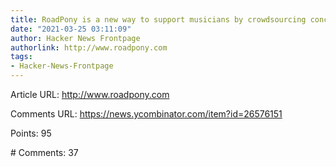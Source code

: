 ```yaml
---
title: RoadPony is a new way to support musicians by crowdsourcing concerts
date: "2021-03-25 03:11:09"
author: Hacker News Frontpage
authorlink: http://www.roadpony.com
tags:
- Hacker-News-Frontpage
---
```


<p>Article URL: <a href="http://www.roadpony.com">http://www.roadpony.com</a></p>
<p>Comments URL: <a href="https://news.ycombinator.com/item?id=26576151">https://news.ycombinator.com/item?id=26576151</a></p>
<p>Points: 95</p>
<p># Comments: 37</p>
